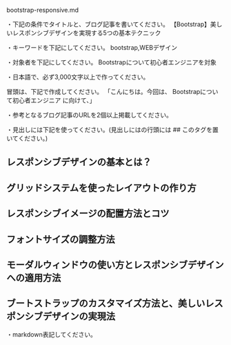 bootstrap-responsive.md

・下記の条件でタイトルと、ブログ記事を書いてください。
【Bootstrap】美しいレスポンシブデザインを実現する5つの基本テクニック

・キーワードを下記にしてください。
bootstrap,WEBデザイン

・対象者を下記にしてください。
  Bootstrapについて初心者エンジニアを対象


・日本語で、必ず3,000文字以上で作ってください。

冒頭は、下記で作成してください。
「こんにちは。今回は、
Bootstrapについて初心者エンジニア
に向けて、」

・参考となるブログ記事のURLを2個以上掲載してください。

・見出しには下記を使ってください。(見出しにはの行頭には ## このタグを置いてください。)
## レスポンシブデザインの基本とは？
## グリッドシステムを使ったレイアウトの作り方
## レスポンシブイメージの配置方法とコツ
## フォントサイズの調整方法
## モーダルウィンドウの使い方とレスポンシブデザインへの適用方法
## ブートストラップのカスタマイズ方法と、美しいレスポンシブデザインの実現法

・markdown表記してください。

